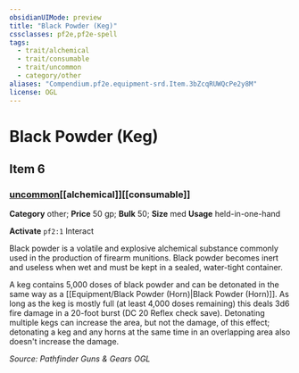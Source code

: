 ```yaml
---
obsidianUIMode: preview
title: "Black Powder (Keg)"
cssclasses: pf2e,pf2e-spell
tags:
  - trait/alchemical
  - trait/consumable
  - trait/uncommon
  - category/other
aliases: "Compendium.pf2e.equipment-srd.Item.3bZcqRUWQcPe2y8M"
license: OGL
---
```

# Black Powder (Keg)
## Item 6
### [uncommon](uncommon "Uncommon Rarity Trait")[[alchemical]][[consumable]]

**Category** other; 
**Price** 50 gp; 
**Bulk** 50; **Size** med
**Usage** held-in-one-hand

**Activate** `pf2:1` Interact

Black powder is a volatile and explosive alchemical substance commonly used in the production of firearm munitions. Black powder becomes inert and useless when wet and must be kept in a sealed, water-tight container.

A keg contains 5,000 doses of black powder and can be detonated in the same way as a [[Equipment/Black Powder (Horn)|Black Powder (Horn)]]. As long as the keg is mostly full (at least 4,000 doses remaining) this deals 3d6 fire damage in a 20-foot burst (DC 20 Reflex check save). Detonating multiple kegs can increase the area, but not the damage, of this effect; detonating a keg and any horns at the same time in an overlapping area also doesn't increase the damage.

*Source: Pathfinder Guns & Gears*
*OGL*